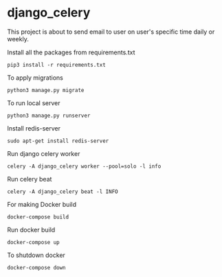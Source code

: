 # django_celery
This project is about to send email to user on user's specific time daily or weekly.

Install all the packages from requirements.txt
```
pip3 install -r requirements.txt
```

To apply migrations
```
python3 manage.py migrate
```
To run local server
```
python3 manage.py runserver
```
Install redis-server
```
sudo apt-get install redis-server
```
Run django celery worker
```
celery -A django_celery worker --pool=solo -l info
```
Run celery beat
```
celery -A django_celery beat -l INFO
```
For making Docker build
```
docker-compose build
```

Run docker build
```
docker-compose up
```
To shutdown docker 
```
docker-compose down
```
